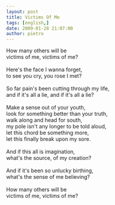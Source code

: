 ```yaml
---
layout: post
title: Victims Of Me
tags: [english,]
date: 2009-01-28 21:07:00
author: pietro
---
```

How many others will be<br/>victims of me, victims of me?<br/><br/>Here's the face I wanna forget,<br/>to see you cry, you rose I met?<br/><br/>So far pain's been cutting through my life,<br/>and if it's all a lie, and if it's all a lie?<br/><br/>Make a sense out of your youth,<br/>look for something better than your truth,<br/>walk along and head for south,<br/>my pole isn't any longer to be told aloud,<br/>let this chord be something more,<br/>let this finally break upon my sore.<br/><br/>And if this all is imagination,<br/>what's the source, of my creation?<br/><br/>And if it's been so unlucky birthing,<br/>what's the sense of me believing?<br/><br/>How many others will be<br/>victims of me, victims of me?
